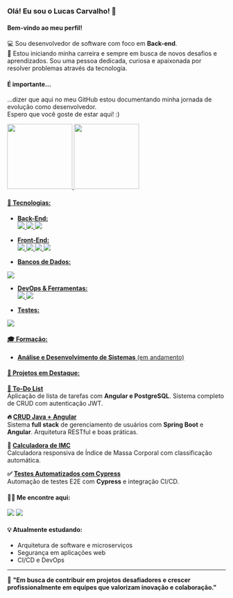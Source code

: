 ### Olá! Eu sou o Lucas Carvalho! 👋
#### Bem-vindo ao meu perfil!

💻 Sou desenvolvedor de software com foco em **Back-end**. <br>
🚀 Estou iniciando minha carreira e sempre em busca de novos desafios e aprendizados. Sou uma pessoa dedicada, curiosa e apaixonada por resolver problemas através da tecnologia.

#### É importante...
...dizer que aqui no meu GitHub estou documentando minha jornada de evolução como desenvolvedor. <br>
Espero que você goste de estar aqui! :)

<div>
  <a href="https://github.com/LucasCarvalhoo">
  <img height="150em" src="https://github-readme-stats.vercel.app/api/top-langs/?username=LucasCarvalhoo&layout=compact&langs_count=7&theme=dracula"/> 
  <img height="150em" src="https://github-readme-stats.vercel.app/api?username=LucasCarvalhoo&show_icons=true&theme=dracula&include_all_commits=true&count_private=true"/>
</div>

#### &#128295; Tecnologias:

- **Back-End:**<br>
<img src="https://img.shields.io/badge/Java-ED8B00?style=for-the-badge&logo=java&logoColor=white"/> <img src="https://img.shields.io/badge/Spring-6DB33F?style=for-the-badge&logo=spring&logoColor=white"> <img src="https://img.shields.io/badge/Python-3776AB?style=for-the-badge&logo=python&logoColor=white"> 

- **Front-End:**<br>
<img src="https://img.shields.io/badge/Angular-DD0031?style=for-the-badge&logo=angular&logoColor=white"> <img src="https://img.shields.io/badge/TypeScript-007ACC?style=for-the-badge&logo=typescript&logoColor=white"> <img src="https://img.shields.io/badge/HTML5-E34F26?style=for-the-badge&logo=html5&logoColor=white"/> <img src="https://img.shields.io/badge/CSS3-1572B6?style=for-the-badge&logo=css3&logoColor=white"/>

- **Bancos de Dados:**<br>
<img src="https://img.shields.io/badge/PostgreSQL-316192?style=for-the-badge&logo=postgresql&logoColor=white">

- **DevOps & Ferramentas:**<br>
<img src="https://img.shields.io/badge/Docker-2496ED?style=for-the-badge&logo=docker&logoColor=white"> <img src="https://img.shields.io/badge/GIT-E44C30?style=for-the-badge&logo=git&logoColor=white"/>

- **Testes:**<br>
<img src="https://img.shields.io/badge/Cypress-17202C?style=for-the-badge&logo=cypress&logoColor=white">

#### 🎓 Formação:
- **Análise e Desenvolvimento de Sistemas** (em andamento)

#### 🚀 Projetos em Destaque:

**📝 [To-Do List](https://github.com/LucasCarvalhoo/todo-list)**  
Aplicação de lista de tarefas com **Angular e PostgreSQL**. Sistema completo de CRUD com autenticação JWT.

**🔥 [CRUD Java + Angular](https://github.com/LucasCarvalhoo/crud-java-angular)**  
Sistema **full stack** de gerenciamento de usuários com **Spring Boot** e **Angular**. Arquitetura RESTful e boas práticas.

**🔢 [Calculadora de IMC](https://github.com/LucasCarvalhoo/caculadora-imc)**  
Calculadora responsiva de Índice de Massa Corporal com classificação automática.

**✅ [Testes Automatizados com Cypress](https://github.com/LucasCarvalhoo/cypress-basico-v2)**  
Automação de testes E2E com **Cypress** e integração CI/CD.

#### ✍🏻 Me encontre aqui:

<div>
<a href="https://www.linkedin.com/in/lucascarvalho-dev/" target="_blank"><img src="https://img.shields.io/badge/-LinkedIn-%230077B5?style=for-the-badge&logo=linkedin&logoColor=white" target="_blank"></a>
<a href="https://www.instagram.com/lucascarvalho.dev/" target="_blank"><img src="https://img.shields.io/badge/-Instagram-%23E4405F?style=for-the-badge&logo=instagram&logoColor=white" target="_blank"></a>
</div>

#### 💡 Atualmente estudando:
- Arquitetura de software e microserviços
- Segurança em aplicações web
- CI/CD e DevOps

---

💬 **"Em busca de contribuir em projetos desafiadores e crescer profissionalmente em equipes que valorizam inovação e colaboração."**
